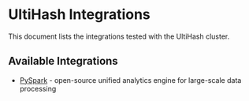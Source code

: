 # UltiHash Integrations

This document lists the integrations tested with the UltiHash cluster.

## Available Integrations 

- [PySpark](../scripts/pyspark/README.md) - open-source unified analytics engine for large-scale data processing